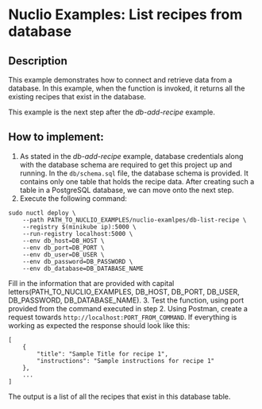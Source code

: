 # Nuclio Examples: List recipes from database

## Description
This example demonstrates how to connect and retrieve data from a database. In this example, when the function is invoked, it returns all the existing recipes that exist in the database.

This example is the next step after the *db-add-recipe* example.

## How to implement:
1. As stated in the *db-add-recipe* example, database credentials along with the database schema are required to get this project up and running. In the `db/schema.sql` file, the database schema is provided. It contains only one table that holds the recipe data. After creating such a table in a PostgreSQL database, we can move onto the next step.
2. Execute the following command:
```
sudo nuctl deploy \
    --path PATH_TO_NUCLIO_EXAMPLES/nuclio-examlpes/db-list-recipe \
    --registry $(minikube ip):5000 \
    --run-registry localhost:5000 \
    --env db_host=DB_HOST \
    --env db_port=DB_PORT \
    --env db_user=DB_USER \
    --env db_password=DB_PASSWORD \
    --env db_database=DB_DATABASE_NAME
```
Fill in the information that are provided with capital letters(PATH_TO_NUCLIO_EXAMPLES, DB_HOST, DB_PORT, DB_USER, DB_PASSWORD, DB_DATABASE_NAME).
3. Test the function, using port provided from the command executed in step 2. Using Postman, create a request towards `http://localhost:PORT_FROM_COMMAND`. If everything is working as expected the response should look like this:
```
[
    {
        "title": "Sample Title for recipe 1",
        "instructions": "Sample instructions for recipe 1"
    },
    ...
]
```
The output is a list of all the recipes that exist in this database table.
